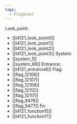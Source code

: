 ```yaml
---
tags:
  - FlagUnset
---
```

Look_point:
- [[t4121_look_point0]]
- [[t4121_look_point1]]
- [[t4121_look_point2]]
- [[t4121_look_point3]]
System:
- [[system_1]]
- [[system_66]]
Entrance:
- [[t4121_entrance6]]
Flag:
- [[flag_12106]]
- [[flag_12107]]
- [[flag_12108]]
- [[flag_12112]]
- [[flag_12117]]
- [[flag_9476]]
- [[flag_9477]]
Fn:
- [[t4121_function15]]
- [[t4121_function17]]
